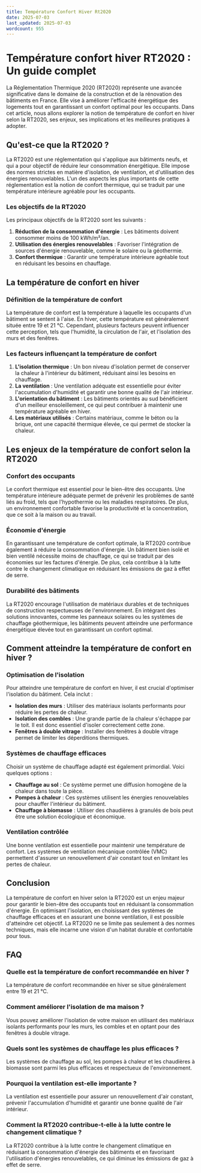 ```yaml
---
title: Température Confort Hiver Rt2020
date: 2025-07-03
last_updated: 2025-07-03
wordcount: 955
---
```


# Température confort hiver RT2020 : Un guide complet

La Réglementation Thermique 2020 (RT2020) représente une avancée significative dans le domaine de la construction et de la rénovation des bâtiments en France. Elle vise à améliorer l'efficacité énergétique des logements tout en garantissant un confort optimal pour les occupants. Dans cet article, nous allons explorer la notion de température de confort en hiver selon la RT2020, ses enjeux, ses implications et les meilleures pratiques à adopter.

## Qu'est-ce que la RT2020 ?

La RT2020 est une réglementation qui s'applique aux bâtiments neufs, et qui a pour objectif de réduire leur consommation énergétique. Elle impose des normes strictes en matière d'isolation, de ventilation, et d'utilisation des énergies renouvelables. L'un des aspects les plus importants de cette réglementation est la notion de confort thermique, qui se traduit par une température intérieure agréable pour les occupants.

### Les objectifs de la RT2020

Les principaux objectifs de la RT2020 sont les suivants :

1. **Réduction de la consommation d'énergie** : Les bâtiments doivent consommer moins de 100 kWh/m²/an.
2. **Utilisation des énergies renouvelables** : Favoriser l'intégration de sources d'énergie renouvelable, comme le solaire ou la géothermie.
3. **Confort thermique** : Garantir une température intérieure agréable tout en réduisant les besoins en chauffage.

## La température de confort en hiver

### Définition de la température de confort

La température de confort est la température à laquelle les occupants d'un bâtiment se sentent à l'aise. En hiver, cette température est généralement située entre 19 et 21 °C. Cependant, plusieurs facteurs peuvent influencer cette perception, tels que l'humidité, la circulation de l'air, et l'isolation des murs et des fenêtres.

### Les facteurs influençant la température de confort

1. **L'isolation thermique** : Un bon niveau d'isolation permet de conserver la chaleur à l'intérieur du bâtiment, réduisant ainsi les besoins en chauffage.
2. **La ventilation** : Une ventilation adéquate est essentielle pour éviter l'accumulation d'humidité et garantir une bonne qualité de l'air intérieur.
3. **L'orientation du bâtiment** : Les bâtiments orientés au sud bénéficient d'un meilleur ensoleillement, ce qui peut contribuer à maintenir une température agréable en hiver.
4. **Les matériaux utilisés** : Certains matériaux, comme le béton ou la brique, ont une capacité thermique élevée, ce qui permet de stocker la chaleur.

## Les enjeux de la température de confort selon la RT2020

### Confort des occupants

Le confort thermique est essentiel pour le bien-être des occupants. Une température intérieure adéquate permet de prévenir les problèmes de santé liés au froid, tels que l'hypothermie ou les maladies respiratoires. De plus, un environnement confortable favorise la productivité et la concentration, que ce soit à la maison ou au travail.

### Économie d'énergie

En garantissant une température de confort optimale, la RT2020 contribue également à réduire la consommation d'énergie. Un bâtiment bien isolé et bien ventilé nécessite moins de chauffage, ce qui se traduit par des économies sur les factures d'énergie. De plus, cela contribue à la lutte contre le changement climatique en réduisant les émissions de gaz à effet de serre.

### Durabilité des bâtiments

La RT2020 encourage l'utilisation de matériaux durables et de techniques de construction respectueuses de l'environnement. En intégrant des solutions innovantes, comme les panneaux solaires ou les systèmes de chauffage géothermique, les bâtiments peuvent atteindre une performance énergétique élevée tout en garantissant un confort optimal.

## Comment atteindre la température de confort en hiver ?

### Optimisation de l'isolation

Pour atteindre une température de confort en hiver, il est crucial d'optimiser l'isolation du bâtiment. Cela inclut :

- **Isolation des murs** : Utiliser des matériaux isolants performants pour réduire les pertes de chaleur.
- **Isolation des combles** : Une grande partie de la chaleur s'échappe par le toit. Il est donc essentiel d'isoler correctement cette zone.
- **Fenêtres à double vitrage** : Installer des fenêtres à double vitrage permet de limiter les déperditions thermiques.

### Systèmes de chauffage efficaces

Choisir un système de chauffage adapté est également primordial. Voici quelques options :

- **Chauffage au sol** : Ce système permet une diffusion homogène de la chaleur dans toute la pièce.
- **Pompes à chaleur** : Ces systèmes utilisent les énergies renouvelables pour chauffer l'intérieur du bâtiment.
- **Chauffage à biomasse** : Utiliser des chaudières à granulés de bois peut être une solution écologique et économique.

### Ventilation contrôlée

Une bonne ventilation est essentielle pour maintenir une température de confort. Les systèmes de ventilation mécanique contrôlée (VMC) permettent d'assurer un renouvellement d'air constant tout en limitant les pertes de chaleur.

## Conclusion

La température de confort en hiver selon la RT2020 est un enjeu majeur pour garantir le bien-être des occupants tout en réduisant la consommation d'énergie. En optimisant l'isolation, en choisissant des systèmes de chauffage efficaces et en assurant une bonne ventilation, il est possible d'atteindre cet objectif. La RT2020 ne se limite pas seulement à des normes techniques, mais elle incarne une vision d'un habitat durable et confortable pour tous.

## FAQ

### Quelle est la température de confort recommandée en hiver ?

La température de confort recommandée en hiver se situe généralement entre 19 et 21 °C.

### Comment améliorer l'isolation de ma maison ?

Vous pouvez améliorer l'isolation de votre maison en utilisant des matériaux isolants performants pour les murs, les combles et en optant pour des fenêtres à double vitrage.

### Quels sont les systèmes de chauffage les plus efficaces ?

Les systèmes de chauffage au sol, les pompes à chaleur et les chaudières à biomasse sont parmi les plus efficaces et respectueux de l'environnement.

### Pourquoi la ventilation est-elle importante ?

La ventilation est essentielle pour assurer un renouvellement d'air constant, prévenir l'accumulation d'humidité et garantir une bonne qualité de l'air intérieur.

### Comment la RT2020 contribue-t-elle à la lutte contre le changement climatique ?

La RT2020 contribue à la lutte contre le changement climatique en réduisant la consommation d'énergie des bâtiments et en favorisant l'utilisation d'énergies renouvelables, ce qui diminue les émissions de gaz à effet de serre.